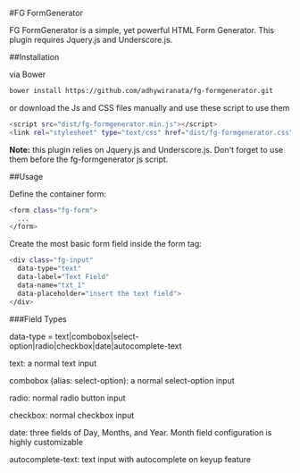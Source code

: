 #FG FormGenerator

FG FormGenerator is a simple, yet powerful HTML Form Generator.
This plugin requires Jquery.js and Underscore.js.

##Installation

via Bower
```bash
bower install https://github.com/adhywiranata/fg-formgenerator.git
```

or download the Js and CSS files manually and use these script to use them
```bash
<script src="dist/fg-formgenerator.min.js"></script>
<link rel="stylesheet" type="text/css" href="dist/fg-formgenerator.css">
```
**Note:** this plugin relies on Jquery.js and Underscore.js. Don't forget to use them
before the fg-formgenerator js script.

##Usage

Define the container form:

```bash
<form class="fg-form">
  ...
</form>
```

Create the most basic form field inside the form tag:

```bash
<div class="fg-input"
  data-type="text"
  data-label="Text Field"
  data-name="txt_1"
  data-placeholder="insert the text field">
</div>
```

###Field Types

data-type = text|combobox|select-option|radio|checkbox|date|autocomplete-text



text: a normal text input


combobox (alias: select-option): a normal select-option input


radio: normal radio button input


checkbox: normal checkbox input


date: three fields of Day, Months, and Year. Month field configuration is highly customizable


autocomplete-text: text input with autocomplete on keyup feature
